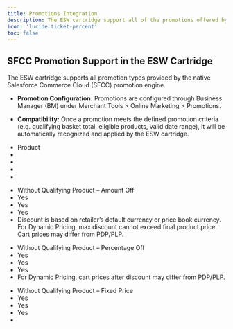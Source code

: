 ```yaml
---
title: Promotions Integration
description: The ESW cartridge support all of the promotions offered by the native SFCC promotion engine
icon: 'lucide:ticket-percent'
toc: false
---
```


## SFCC Promotion Support in the ESW Cartridge

The ESW cartridge supports all promotion types provided by the native Salesforce Commerce Cloud (SFCC) promotion engine.

- **Promotion Configuration:** Promotions are configured through Business Manager (BM) under Merchant Tools > Online Marketing > Promotions.

- **Compatibility:** Once a promotion meets the defined promotion criteria (e.g. qualifying basket total, eligible products, valid date range), it will be automatically recognized and applied by the ESW cartridge.


<!-- Product Promotion Class -->
<div class="mt-6 space-y-4 lg:space-y-0">
  <!-- Section Title -->
  <ul class="grid lg:grid-cols-6 lg:gap-6">
    <li class="lg:col-span-2 lg:py-3">
      <span class="text-lg font-semibold text-gray-800 dark:text-neutral-200">
        Product
      </span>
    </li>
    <li class="hidden lg:block lg:col-span-1 py-1.5 lg:py-3"></li>
    <li class="hidden lg:block lg:col-span-1 py-1.5 lg:py-3"></li>
    <li class="hidden lg:block lg:col-span-1 py-1.5 lg:py-3"></li>
    <li class="hidden lg:block lg:col-span-1 py-1.5 lg:py-3"></li>
  </ul>

  <!-- Row: Without Qualifying Product – Amount Off -->
  <ul class="grid lg:grid-cols-6 lg:gap-6">
    <li class="lg:col-span-2 pb-1.5 lg:py-3">
      <span class="text-sm text-gray-800 dark:text-neutral-200">
        Without Qualifying Product – Amount Off
      </span>
    </li>
    <li class="col-span-1 py-1.5 px-4 lg:text-center bg-gray-100 dark:bg-neutral-800">
      <span class="text-sm text-gray-800 dark:text-neutral-200">Yes</span>
    </li>
    <li class="col-span-1 py-1.5 px-4 lg:text-center bg-gray-100 dark:bg-neutral-800">
      <span class="text-sm text-gray-800 dark:text-neutral-200">Yes</span>
    </li>
    <li class="col-span-1 py-1.5 px-4 lg:text-center bg-gray-100 dark:bg-neutral-800">
      <span class="text-sm text-gray-800 dark:text-neutral-200">Yes</span>
    </li>
    <li class="col-span-1 py-1.5 px-4 lg:text-left bg-gray-100 dark:bg-neutral-800">
      <span class="text-sm text-gray-800 dark:text-neutral-200">
        Discount is based on retailer’s default currency or price book currency.<br />
        For Dynamic Pricing, max discount cannot exceed final product price.<br />
        Cart prices may differ from PDP/PLP.
      </span>
    </li>
  </ul>

  <!-- Row: Without Qualifying Product – Percentage Off -->
  <ul class="grid lg:grid-cols-6 lg:gap-6">
    <li class="lg:col-span-2 pb-1.5 lg:py-3">
      <span class="text-sm text-gray-800 dark:text-neutral-200">
        Without Qualifying Product – Percentage Off
      </span>
    </li>
    <li class="col-span-1 py-1.5 px-4 lg:text-center bg-gray-100 dark:bg-neutral-800">
      <span class="text-sm text-gray-800 dark:text-neutral-200">Yes</span>
    </li>
    <li class="col-span-1 py-1.5 px-4 lg:text-center bg-gray-100 dark:bg-neutral-800">
      <span class="text-sm text-gray-800 dark:text-neutral-200">Yes</span>
    </li>
    <li class="col-span-1 py-1.5 px-4 lg:text-center bg-gray-100 dark:bg-neutral-800">
      <span class="text-sm text-gray-800 dark:text-neutral-200">Yes</span>
    </li>
    <li class="col-span-1 py-1.5 px-4 lg:text-left bg-gray-100 dark:bg-neutral-800">
      <span class="text-sm text-gray-800 dark:text-neutral-200">
        For Dynamic Pricing, cart prices after discount may differ from PDP/PLP.
      </span>
    </li>
  </ul>

  <!-- Row: Without Qualifying Product – Fixed Price -->
  <ul class="grid lg:grid-cols-6 lg:gap-6">
    <li class="lg:col-span-2 pb-1.5 lg:py-3">
      <span class="text-sm text-gray-800 dark:text-neutral-200">
        Without Qualifying Product – Fixed Price
      </span>
    </li>
    <li class="col-span-1 py-1.5 px-4 lg:text-center bg-gray-100 dark:bg-neutral-800">
      <span class="text-sm text-gray-800 dark:text-neutral-200">Yes</span>
    </li>
    <li class="col-span-1 py-1.5 px-4 lg:text-center bg-gray-100 dark:bg-neutral-800">
      <span class="text-sm text-gray-800 dark:text-neutral-200">Yes</span>
    </li>
    <li class="col-span-1 py-1.5 px-4 lg:text-center bg-gray-100 dark:bg-neutral-800">
      <span class="text-sm text-gray-800 dark:text-neutral-200">Yes</span>
    </li>
    <li class="col-span-1 py-1.5 px-4 lg:text-left bg-gray-100 dark:bg-neutral-800"></li>
  </ul>

  <!-- Repeat for: Price From PriceBook, Bonus Products, etc. -->
</div>

